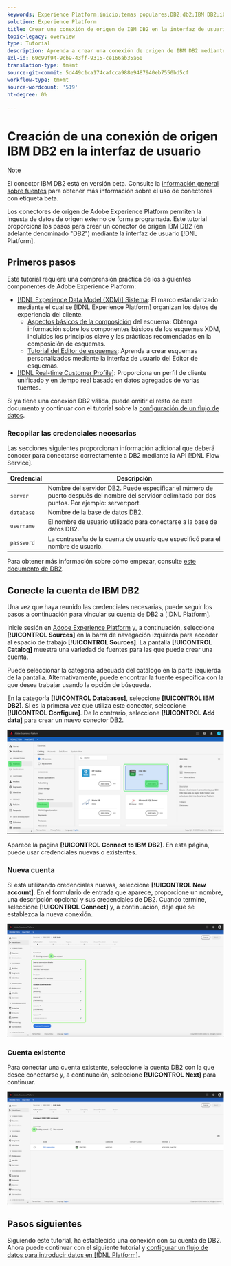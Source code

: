 ```yaml
---
keywords: Experience Platform;inicio;temas populares;DB2;db2;IBM DB2;ibm db2
solution: Experience Platform
title: Crear una conexión de origen de IBM DB2 en la interfaz de usuario
topic-legacy: overview
type: Tutorial
description: Aprenda a crear una conexión de origen de IBM DB2 mediante la interfaz de usuario de Adobe Experience Platform.
exl-id: 69c99f94-9cb9-43ff-9315-ce166ab35a60
translation-type: tm+mt
source-git-commit: 5d449c1ca174cafcca988e9487940eb7550bd5cf
workflow-type: tm+mt
source-wordcount: '519'
ht-degree: 0%

---
```


# Creación de una conexión de origen IBM DB2 en la interfaz de usuario

>[!NOTE]
>
> El conector IBM DB2 está en versión beta. Consulte la [información general sobre fuentes](../../../../home.md#terms-and-conditions) para obtener más información sobre el uso de conectores con etiqueta beta.

Los conectores de origen de Adobe Experience Platform permiten la ingesta de datos de origen externo de forma programada. Este tutorial proporciona los pasos para crear un conector de origen IBM DB2 (en adelante denominado &quot;DB2&quot;) mediante la interfaz de usuario [!DNL Platform].

## Primeros pasos

Este tutorial requiere una comprensión práctica de los siguientes componentes de Adobe Experience Platform:

* [[!DNL Experience Data Model (XDM)] Sistema](../../../../../xdm/home.md): El marco estandarizado mediante el cual se  [!DNL Experience Platform] organizan los datos de experiencia del cliente.
   * [Aspectos básicos de la composición](../../../../../xdm/schema/composition.md) del esquema: Obtenga información sobre los componentes básicos de los esquemas XDM, incluidos los principios clave y las prácticas recomendadas en la composición de esquemas.
   * [Tutorial del Editor de esquemas](../../../../../xdm/tutorials/create-schema-ui.md): Aprenda a crear esquemas personalizados mediante la interfaz de usuario del Editor de esquemas.
* [[!DNL Real-time Customer Profile]](../../../../../profile/home.md): Proporciona un perfil de cliente unificado y en tiempo real basado en datos agregados de varias fuentes.

Si ya tiene una conexión DB2 válida, puede omitir el resto de este documento y continuar con el tutorial sobre la [configuración de un flujo de datos](../../dataflow/databases.md).

### Recopilar las credenciales necesarias

Las secciones siguientes proporcionan información adicional que deberá conocer para conectarse correctamente a DB2 mediante la API [!DNL Flow Service].

| Credencial | Descripción |
| ---------- | ----------- |
| `server` | Nombre del servidor DB2. Puede especificar el número de puerto después del nombre del servidor delimitado por dos puntos. Por ejemplo: server:port. |
| `database` | Nombre de la base de datos DB2. |
| `username` | El nombre de usuario utilizado para conectarse a la base de datos DB2. |
| `password` | La contraseña de la cuenta de usuario que especificó para el nombre de usuario. |

Para obtener más información sobre cómo empezar, consulte [este documento de DB2](https://www.ibm.com/support/knowledgecenter/SSFMBX/com.ibm.swg.im.dashdb.doc/connecting/connect_credentials.html).

## Conecte la cuenta de IBM DB2

Una vez que haya reunido las credenciales necesarias, puede seguir los pasos a continuación para vincular su cuenta de DB2 a [!DNL Platform].

Inicie sesión en [Adobe Experience Platform](https://platform.adobe.com) y, a continuación, seleccione **[!UICONTROL Sources]** en la barra de navegación izquierda para acceder al espacio de trabajo **[!UICONTROL Sources]**. La pantalla **[!UICONTROL Catalog]** muestra una variedad de fuentes para las que puede crear una cuenta.

Puede seleccionar la categoría adecuada del catálogo en la parte izquierda de la pantalla. Alternativamente, puede encontrar la fuente específica con la que desea trabajar usando la opción de búsqueda.

En la categoría **[!UICONTROL Databases]**, seleccione **[!UICONTROL IBM DB2]**. Si es la primera vez que utiliza este conector, seleccione **[!UICONTROL Configure]**. De lo contrario, seleccione **[!UICONTROL Add data]** para crear un nuevo conector DB2.

![catálogo](../../../../images/tutorials/create/ibm-db2/catalog.png)

Aparece la página **[!UICONTROL Connect to IBM DB2]**. En esta página, puede usar credenciales nuevas o existentes.

### Nueva cuenta

Si está utilizando credenciales nuevas, seleccione **[!UICONTROL New account]**. En el formulario de entrada que aparece, proporcione un nombre, una descripción opcional y sus credenciales de DB2. Cuando termine, seleccione **[!UICONTROL Connect]** y, a continuación, deje que se establezca la nueva conexión.

![connect](../../../../images/tutorials/create/ibm-db2/new.png)

### Cuenta existente

Para conectar una cuenta existente, seleccione la cuenta DB2 con la que desee conectarse y, a continuación, seleccione **[!UICONTROL Next]** para continuar.

![existente](../../../../images/tutorials/create/ibm-db2/existing.png)

## Pasos siguientes

Siguiendo este tutorial, ha establecido una conexión con su cuenta de DB2. Ahora puede continuar con el siguiente tutorial y [configurar un flujo de datos para introducir datos en [!DNL Platform]](../../dataflow/databases.md).
